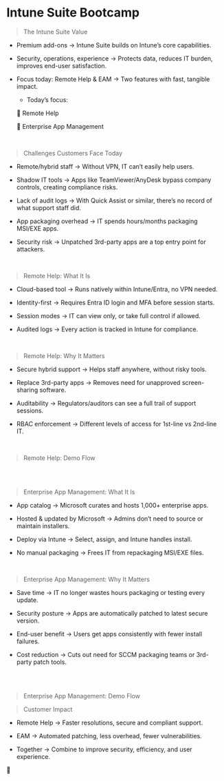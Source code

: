 # Intune Suite Bootcamp

> The Intune Suite Value

  - Premium add-ons → Intune Suite builds on Intune’s core capabilities.

  - Security, operations, experience → Protects data, reduces IT burden, improves end-user satisfaction.

  - Focus today: Remote Help & EAM → Two features with fast, tangible impact.

    - Today’s focus:

    📌 Remote Help

    📌 Enterprise App Management
<br>

> Challenges Customers Face Today

  - Remote/hybrid staff → Without VPN, IT can’t easily help users.

  - Shadow IT tools → Apps like TeamViewer/AnyDesk bypass company controls, creating compliance risks.

  - Lack of audit logs → With Quick Assist or similar, there’s no record of what support staff did.

  - App packaging overhead → IT spends hours/months packaging MSI/EXE apps.

  - Security risk → Unpatched 3rd-party apps are a top entry point for attackers.
<br>

> Remote Help: What It Is

  - Cloud-based tool → Runs natively within Intune/Entra, no VPN needed.

  - Identity-first → Requires Entra ID login and MFA before session starts.

  - Session modes → IT can view only, or take full control if allowed.

  - Audited logs → Every action is tracked in Intune for compliance.
<br>

> Remote Help: Why It Matters

  - Secure hybrid support → Helps staff anywhere, without risky tools.
  
  - Replace 3rd-party apps → Removes need for unapproved screen-sharing software.
  
  - Auditability → Regulators/auditors can see a full trail of support sessions.
  
  - RBAC enforcement → Different levels of access for 1st-line vs 2nd-line IT.
<br>

> Remote Help: Demo Flow
<br>
<br>

>  Enterprise App Management: What It Is

  - App catalog → Microsoft curates and hosts 1,000+ enterprise apps.
  
  - Hosted & updated by Microsoft → Admins don’t need to source or maintain installers.
  
  - Deploy via Intune → Select, assign, and Intune handles install.
  
  - No manual packaging → Frees IT from repackaging MSI/EXE files.
<br>

>  Enterprise App Management: Why It Matters

  - Save time → IT no longer wastes hours packaging or testing every update.
  
  - Security posture → Apps are automatically patched to latest secure version.
  
  - End-user benefit → Users get apps consistently with fewer install failures.
  
  - Cost reduction → Cuts out need for SCCM packaging teams or 3rd-party patch tools.
<br>
<br>

>  Enterprise App Management: Demo Flow
> <br>

> Customer Impact

  - Remote Help → Faster resolutions, secure and compliant support.
  
  - EAM → Automated patching, less overhead, fewer vulnerabilities.
  
  - Together → Combine to improve security, efficiency, and user experience.

🥳
